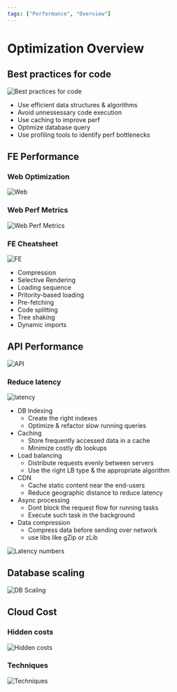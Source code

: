 ```yaml
---
tags: ["Performance", "Overview"]
---
```


# Optimization Overview

<TagLinks />

## Best practices for code

![Best practices for code](https://i.pinimg.com/originals/a9/57/37/a95737bbc12eebbb446c5ef4954e7a86.jpg)
- Use efficient data structures & algorithms
- Avoid unnessessary code execution
- Use caching to improve perf 
- Optimize database query 
- Use profiling tools to identify perf bottlenecks

## FE Performance

### Web Optimization

![Web](https://i.pinimg.com/originals/3a/6b/b0/3a6bb0968b2dd04726d022e830cdf2f0.jpg)



### Web Perf Metrics

![Web Perf Metrics](https://i.pinimg.com/originals/bc/fe/7e/bcfe7e1622c57e02b805b8dd6936e61e.jpg)


### FE Cheatsheet 

![FE](https://i.pinimg.com/originals/16/99/a7/1699a73db8200995e4c12ecc9cbaca42.jpg)

- Compression
- Selective Rendering
- Loading sequence 
- Pritority-based loading 
- Pre-fetching
- Code splitting
- Tree shaking
- Dynamic imports

## API Performance

![API](https://i.pinimg.com/originals/9e/37/63/9e3763e98d29cb7b1b1f8bd3abb75f02.jpg)

### Reduce latency

![latency](https://i.pinimg.com/originals/57/a7/a2/57a7a2dd14780364932d4a19fc6cb71c.jpg)

- DB Indexing
    - Create the right indexes
    - Optimize & refactor slow running queries
- Caching
    - Store frequently accessed data in a cache
    - Minimize costly db lookups
- Load balancing
    - Distribute requests evenly between servers
    - Use the right LB type & the appropriate algorithm
- CDN 
    - Cache static content near the end-users
    - Reduce geographic distance to reduce latency
- Async processing
    - Dont block the request flow for running tasks
    - Execute such task in the background
- Data compression
    - Compress data before sending over network
    - use libs like gZip or zLib

![Latency numbers](https://i.pinimg.com/736x/3a/4b/a2/3a4ba2779db53d12a3fdd50bec3dafed.jpg)

## Database scaling

![DB Scaling](https://i.pinimg.com/originals/85/31/93/853193390c22d55b2a9ff1e4b9eebc0b.jpg)


## Cloud Cost

### Hidden costs
![Hidden costs](https://i.pinimg.com/originals/d9/d3/a8/d9d3a892ab6b5e9b6aa0e1a6f0411d9b.jpg)

### Techniques
![Techniques](https://i.pinimg.com/originals/55/fd/cb/55fdcb3137766587a0cca94cd6c17e56.jpg)